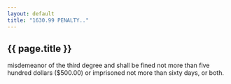 ```yaml
---
layout: default 
title: "1630.99 PENALTY.."
---
```


{{ page.title }}
----------------
misdemeanor of the third degree and shall be fined not more than five
hundred dollars (\$500.00) or imprisoned not more than sixty days, or
both.
